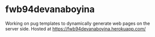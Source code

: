 # fwb94devanaboyina

Working on pug templates to dynamically generate web pages on the server side.
Hosted at <https://fwb94devanaboyina.herokuapp.com/>
